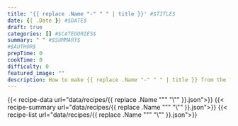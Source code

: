 ```yaml
---
title: '{{ replace .Name "-" " " | title }}' #$TITLE$
date: {{ .Date }} #$DATE$
draft: true
categories: [] #$CATEGORIES$
summary: " " #$SUMMARY$
#$AUTHOR$
prepTime: 0
cookTime: 0
difficulty: 0
featured_image: ""
description: How to make {{ replace .Name "-" " " | title }} from the free online cookbook
---
```

{{< recipe-data url="data/recipes/{{ replace .Name "\"" "\\\"" }}.json">}}
{{< recipe-summary url="data/recipes/{{ replace .Name "\"" "\\\"" }}.json">}}
{{< recipe-list url="data/recipes/{{ replace .Name "\"" "\\\"" }}.json">}}
